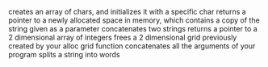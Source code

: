 creates an array of chars, and initializes it with a specific char
returns a pointer to a newly allocated space in memory, which contains a copy of the string given as a parameter
concatenates two strings
returns a pointer to a 2 dimensional array of integers
frees a 2 dimensional grid previously created by your alloc grid function
concatenates all the arguments of your program
splits a string into words
